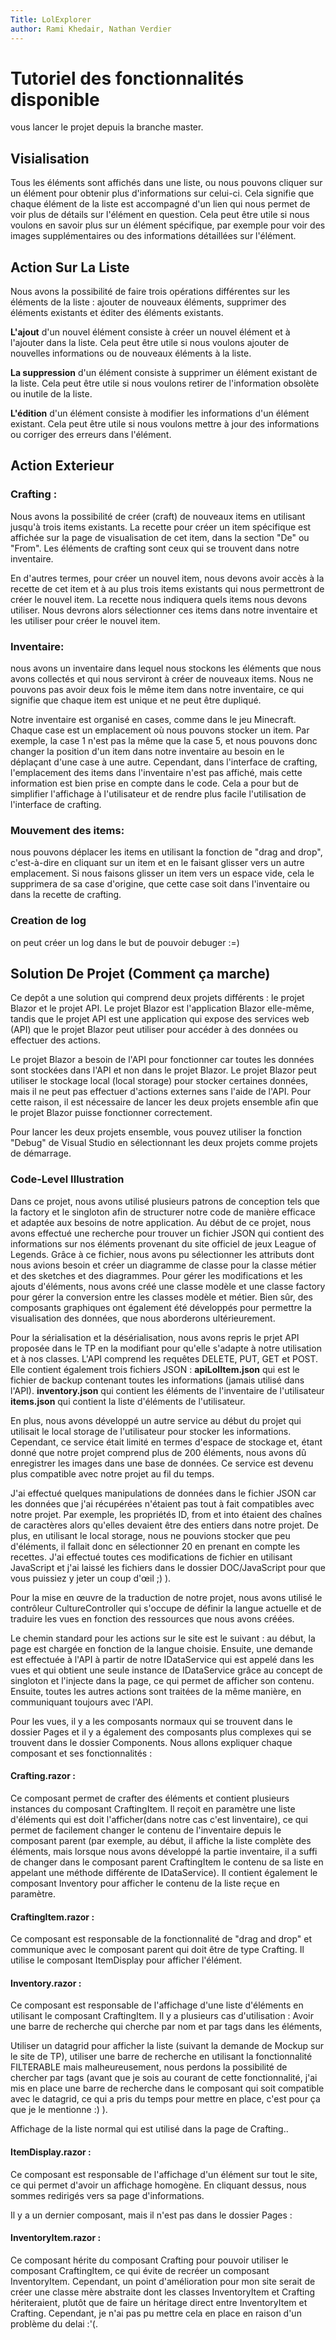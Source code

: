 ```yaml
---
Title: LolExplorer
author: Rami Khedair, Nathan Verdier
---
```


# Tutoriel des fonctionnalités disponible
vous lancer le projet depuis la branche master.
## Visialisation
Tous les éléments sont affichés dans une liste, ou nous pouvons cliquer sur un élément pour obtenir plus d'informations sur celui-ci. Cela signifie que chaque élément de la liste est accompagné d'un lien qui nous permet de voir plus de détails sur l'élément en question. Cela peut être utile si nous voulons en savoir plus sur un élément spécifique, par exemple pour voir des images supplémentaires ou des informations détaillées sur l'élément.

## Action Sur La Liste
Nous avons la possibilité de faire trois opérations différentes sur les éléments de la liste : ajouter de nouveaux éléments, supprimer des éléments existants et éditer des éléments existants.

**L'ajout** d'un nouvel élément consiste à créer un nouvel élément et à l'ajouter dans la liste. Cela peut être utile si nous voulons ajouter de nouvelles informations ou de nouveaux éléments à la liste.

**La suppression** d'un élément consiste à supprimer un élément existant de la liste. Cela peut être utile si nous voulons retirer de l'information obsolète ou inutile de la liste.

**L'édition** d'un élément consiste à modifier les informations d'un élément existant. Cela peut être utile si nous voulons mettre à jour des informations ou corriger des erreurs dans l'élément.

## Action Exterieur
### Crafting : 
Nous avons la possibilité de créer (craft) de nouveaux items en utilisant jusqu'à trois items existants. La recette pour créer un item spécifique est affichée sur la page de visualisation de cet item, dans la section "De" ou "From". Les éléments de crafting sont ceux qui se trouvent dans notre inventaire.

En d'autres termes, pour créer un nouvel item, nous devons avoir accès à la recette de cet item et à au plus trois items existants qui nous permettront de créer le nouvel item. La recette nous indiquera quels items nous devons utiliser. Nous devrons alors sélectionner ces items dans notre inventaire et les utiliser pour créer le nouvel item.

### Inventaire: 
nous avons un inventaire dans lequel nous stockons les éléments que nous avons collectés et qui nous serviront à créer de nouveaux items. Nous ne pouvons pas avoir deux fois le même item dans notre inventaire, ce qui signifie que chaque item est unique et ne peut être dupliqué.

Notre inventaire est organisé en cases, comme dans le jeu Minecraft. Chaque case est un emplacement où nous pouvons stocker un item. Par exemple, la case 1 n'est pas la même que la case 5, et nous pouvons donc changer la position d'un item dans notre inventaire au besoin en le déplaçant d'une case à une autre. Cependant, dans l'interface de crafting, l'emplacement des items dans l'inventaire n'est pas affiché, mais cette information est bien prise en compte dans le code. Cela a pour but de simplifier l'affichage à l'utilisateur et de rendre plus facile l'utilisation de l'interface de crafting.

### Mouvement des items: 
nous pouvons déplacer les items en utilisant la fonction de "drag and drop", c'est-à-dire en cliquant sur un item et en le faisant glisser vers un autre emplacement. Si nous faisons glisser un item vers un espace vide, cela le supprimera de sa case d'origine, que cette case soit dans l'inventaire ou dans la recette de crafting.
### Creation de log
on peut créer un log dans le but de pouvoir debuger :=)

## Solution De Projet (Comment ça marche)
Ce depôt a une solution qui comprend deux projets différents : le projet Blazor et le projet API. Le projet Blazor est l'application Blazor elle-même, tandis que le projet API est une application qui expose des services web (API) que le projet Blazor peut utiliser pour accéder à des données ou effectuer des actions.

Le projet Blazor a besoin de l'API pour fonctionner car toutes les données sont stockées dans l'API et non dans le projet Blazor. Le projet Blazor peut utiliser le stockage local (local storage) pour stocker certaines données, mais il ne peut pas effectuer d'actions externes sans l'aide de l'API. Pour cette raison, il est nécessaire de lancer les deux projets ensemble afin que le projet Blazor puisse fonctionner correctement.

Pour lancer les deux projets ensemble, vous pouvez utiliser la fonction "Debug" de Visual Studio en sélectionnant les deux projets comme projets de démarrage.

### Code-Level Illustration

Dans ce projet, nous avons utilisé plusieurs patrons de conception tels que la factory et le singloton afin de structurer notre code de manière efficace et adaptée aux besoins de notre application.
Au début de ce projet, nous avons effectué une recherche pour trouver un fichier JSON qui contient des informations sur nos éléments provenant du site officiel de jeux League of Legends.
Grâce à ce fichier, nous avons pu sélectionner les attributs dont nous avions besoin et créer un diagramme de classe pour la classe métier et des sketches et des diagrammes. Pour gérer les modifications et les ajouts d'éléments, nous avons créé une classe modèle et une classe factory pour gérer la conversion entre les classes modèle et métier. Bien sûr, des composants graphiques ont également été développés pour permettre la visualisation des données, que nous aborderons ultérieurement.

Pour la sérialisation et la désérialisation, nous avons repris le prjet API proposée dans le TP en la modifiant pour qu'elle s'adapte à notre utilisation et à nos classes. L'API comprend les requêtes DELETE, PUT, GET et POST. 
Elle contient également trois fichiers JSON :
**apiLolItem.json** qui est le fichier de backup contenant toutes les informations (jamais utilisé dans l'API).
**inventory.json** qui contient les éléments de l'inventaire de l'utilisateur
**items.json** qui contient la liste d'éléments de l'utilisateur.

En plus, nous avons développé un autre service au début du projet qui utilisait le local storage de l'utilisateur pour stocker les informations. Cependant, ce service était limité en termes d'espace de stockage et, étant donné que notre projet comprend plus de 200 éléments, nous avons dû enregistrer les images dans une base de données. Ce service est devenu plus compatible avec notre projet au fil du temps.

J'ai effectué quelques manipulations de données dans le fichier JSON car les données que j'ai récupérées n'étaient pas tout à fait compatibles avec notre projet. Par exemple, les propriétés ID, from et into étaient des chaînes de caractères alors qu'elles devaient être des entiers dans notre projet. De plus, en utilisant le local storage, nous ne pouvions stocker que peu d'éléments, il fallait donc en sélectionner 20 en prenant en compte les recettes. J'ai effectué toutes ces modifications de fichier en utilisant JavaScript et j'ai laissé les fichiers dans le dossier DOC/JavaScript pour que vous puissiez y jeter un coup d'œil ;) ).

Pour la mise en œuvre de la traduction de notre projet, nous avons utilisé le contrôleur CultureController qui s'occupe de définir la langue actuelle et de traduire les vues en fonction des ressources que nous avons créées.

Le chemin standard pour les actions sur le site est le suivant : au début, la page est chargée en fonction de la langue choisie. Ensuite, une demande est effectuée à l'API à partir de notre IDataService qui est appelé dans les vues et qui obtient une seule instance de IDataService grâce au concept de singloton et l'injecte dans la page, ce qui permet de afficher son contenu. Ensuite, toutes les autres actions sont traitées de la même manière, en communiquant toujours avec l'API.

Pour les vues, il y a les composants normaux qui se trouvent dans le dossier Pages et il y a également des composants plus complexes qui se trouvent dans le dossier Components. Nous allons expliquer chaque composant et ses fonctionnalités :
#### Crafting.razor : 

Ce composant permet de crafter des éléments et contient plusieurs instances du composant CraftingItem. Il reçoit en paramètre une liste d'éléments qui est doit l'afficher(dans notre cas c'est linventaire), ce qui permet de facilement changer le contenu de l'inventaire depuis le composant parent (par exemple, au début, il affiche la liste complète des éléments, mais lorsque nous avons développé la partie inventaire, il a suffi de changer dans le composant parent CraftingItem le contenu de sa liste en appelant une méthode différente de IDataService). Il contient également le composant Inventory pour afficher le contenu de la liste reçue en paramètre.

#### CraftingItem.razor : 
Ce composant est responsable de la fonctionnalité de "drag and drop" et communique avec le composant parent qui doit être de type Crafting. Il utilise le composant ItemDisplay pour afficher l'élément.

#### Inventory.razor : 
Ce composant est responsable de l'affichage d'une liste d'éléments en utilisant le composant CraftingItem. Il y a plusieurs cas d'utilisation :
Avoir une barre de recherche qui cherche par nom et par tags dans les éléments, 

Utiliser un datagrid pour afficher la liste (suivant la demande de Mockup sur le site de TP), utiliser une barre de recherche en utilisant la fonctionnalité FILTERABLE mais malheureusement, nous perdons la possibilité de chercher par tags (avant que je sois au courant de cette fonctionnalité, j'ai mis en place une barre de recherche dans le composant qui soit compatible avec le datagrid, ce qui a pris du temps pour mettre en place, c'est pour ça que je le mentionne :) ).

Affichage de la liste normal qui est utilisé dans la page de Crafting..    

#### ItemDisplay.razor :
Ce composant est responsable de l'affichage d'un élément sur tout le site, ce qui permet d'avoir un affichage homogène. En cliquant dessus, nous sommes redirigés vers sa page d'informations.

Il y a un dernier composant, mais il n'est pas dans le dossier Pages :

#### InventoryItem.razor :
Ce composant hérite du composant Crafting pour pouvoir utiliser le composant CraftingItem, ce qui évite de recréer un composant InventoryItem. Cependant, un point d'amélioration pour mon site serait de créer une classe mère abstraite dont les classes InventoryItem et Crafting hériteraient, plutôt que de faire un héritage direct entre InventoryItem et Crafting. Cependant, je n'ai pas pu mettre cela en place en raison d'un problème du delai :'(.
